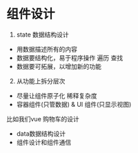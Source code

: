 # 组件设计

1. state 数据结构设计

- 用数据描述所有的内容
- 数据要结构化，易于程序操作 遍历 查找
- 数据要可拓展，以增加新的功能

2. 从功能上拆分层次

- 尽量让组件原子化 稀释复杂度
- 容器组件(只管数据) & UI 组件(只显示视图)

比如我们vue 购物车的设计

* data数据结构设计
* 组件设计和组件通信
